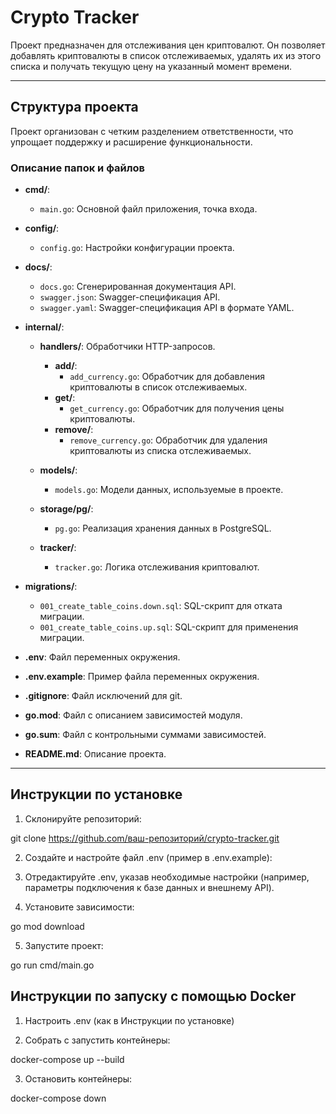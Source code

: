 # Crypto Tracker

Проект предназначен для отслеживания цен криптовалют. Он позволяет добавлять криптовалюты в список отслеживаемых, удалять их из этого списка и получать текущую цену на указанный момент времени.

---

## Структура проекта

Проект организован с четким разделением ответственности, что упрощает поддержку и расширение функциональности.

### Описание папок и файлов

- **cmd/**:
  - `main.go`: Основной файл приложения, точка входа.

- **config/**:  
  - `config.go`: Настройки конфигурации проекта.

- **docs/**:  
  - `docs.go`: Сгенерированная документация API.  
  - `swagger.json`: Swagger-спецификация API.  
  - `swagger.yaml`: Swagger-спецификация API в формате YAML.

- **internal/**:  
  - **handlers/**: Обработчики HTTP-запросов.  
    - **add/**:  
      - `add_currency.go`: Обработчик для добавления криптовалюты в список отслеживаемых.  
    - **get/**:  
      - `get_currency.go`: Обработчик для получения цены криптовалюты.  
    - **remove/**:  
      - `remove_currency.go`: Обработчик для удаления криптовалюты из списка отслеживаемых.  

  - **models/**:  
    - `models.go`: Модели данных, используемые в проекте.  

  - **storage/pg/**:  
    - `pg.go`: Реализация хранения данных в PostgreSQL.  

  - **tracker/**:  
    - `tracker.go`: Логика отслеживания криптовалют.  

- **migrations/**:  
  - `001_create_table_coins.down.sql`: SQL-скрипт для отката миграции.  
  - `001_create_table_coins.up.sql`: SQL-скрипт для применения миграции.  

- **.env**: Файл переменных окружения.  
- **.env.example**: Пример файла переменных окружения.  
- **.gitignore**: Файл исключений для git.  
- **go.mod**: Файл с описанием зависимостей модуля.  
- **go.sum**: Файл с контрольными суммами зависимостей.  
- **README.md**: Описание проекта.  

---

## Инструкции по установке

1. Склонируйте репозиторий:

  git clone https://github.com/ваш-репозиторий/crypto-tracker.git

2. Создайте и настройте файл .env (пример в .env.example):

3. Отредактируйте .env, указав необходимые настройки (например, параметры подключения к базе данных и внешнему API).

4. Установите зависимости:

  go mod download

5. Запустите проект:

  go run cmd/main.go

## Инструкции по запуску с помощью Docker

1. Настроить .env (как в Инструкции по установке)

2. Собрать с запустить контейнеры:

  docker-compose up --build

3. Остановить контейнеры:

  docker-compose down